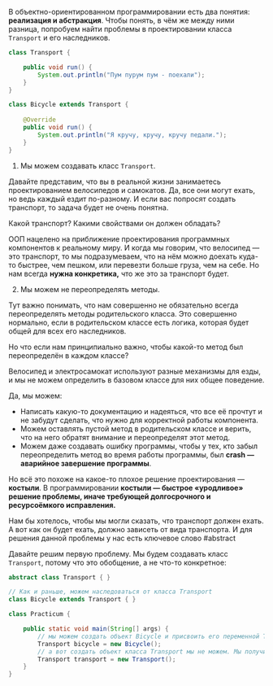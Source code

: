 В объектно-ориентированном программировании есть два понятия: **реализация и абстракция**.
Чтобы понять, в чём же между ними разница, попробуем найти проблемы в проектировании класса `Transport` и его наследников.

```java
class Transport {

    public void run() {
        System.out.println("Пум пурум пум - поехали");
    }
}

class Bicycle extends Transport {
    
    @Override
    public void run() {
        System.out.println("Я кручу, кручу, кручу педали.");
    }
}
```

1. Мы можем создавать класс `Transport`.

Давайте представим, что вы в реальной жизни занимаетесь проектированием велосипедов и самокатов. Да, все они могут ехать, но ведь каждый ездит по-разному. И если вас попросят создать транспорт, то задача будет не очень понятна.

Какой транспорт? Какими свойствами он должен обладать?

ООП нацелено на приближение проектирования программных компонентов к реальному миру. И когда мы говорим, что велосипед — это транспорт, то мы подразумеваем, что на нём можно доехать куда-то быстрее, чем пешком, или перевезти больше груза, чем на себе. Но нам всегда **нужна конкретика,** что же это за транспорт будет.

2. Мы можем не переопределять методы.

Тут важно понимать, что нам совершенно не обязательно всегда переопределять методы родительского класса. Это совершенно нормально, если в родительском классе есть логика, которая будет общей для всех его наследников.

Но что если нам принципиально важно, чтобы какой-то метод был переопределён в каждом классе?

Велосипед и электросамокат используют разные механизмы для езды, и мы не можем определить в базовом классе для них общее поведение.

Да, мы можем:

- Написать какую-то документацию и надеяться, что все её прочтут и не забудут сделать, что нужно для корректной работы компонента.
- Можем оставлять пустой метод в родительском классе и верить, что на него обратят внимание и переопределят этот метод.
- Можем даже создавать ошибку программы, чтобы у тех, кто забыл переопределить метод во время работы программы, был **crash — аварийное завершение программы**.

Но всё это похоже на какое-то плохое решение проектирования — **костыли**. В программировании **костыли — быстрое «уродливое» решение проблемы, иначе требующей долгосрочного и ресурсоёмкого исправления.**

Нам бы хотелось, чтобы мы могли сказать, что транспорт должен ехать. А вот как он будет ехать, должно зависеть от вида транспорта. И для решения данной проблемы у нас есть ключевое слово #abstract

Давайте решим первую проблему. Мы будем создавать класс `Transport`, потому что это обобщение, а не что-то конкретное:

```java
abstract class Transport { }

// Как и раньше, можем наследоваться от класса Transport
class Bicycle extends Transport { } 

class Practicum {

    public static void main(String[] args) {
        // мы можем создать объект Bicycle и присвоить его переменной Transport
        Transport bicycle = new Bicycle();
        // а вот создать объект класса Transport мы не можем. Мы получим ошибку компиляции — 'Transport' is abstract; cannot be instantiated
        Transport transport = new Transport(); 
    }
}
```